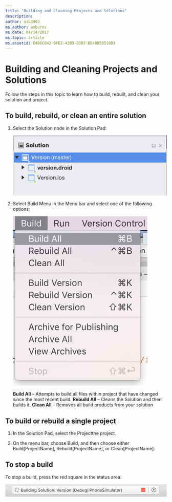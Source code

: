 ```yaml
---
title: "Building and Cleaning Projects and Solutions"
description: 
author: asb3993
ms.author: amburns
ms.date: 04/14/2017
ms.topic: article
ms.assetid: E4B6CB42-9FE2-43B9-93B7-BD4BD50518B1
---
```


# Building and Cleaning Projects and Solutions

Follow the steps in this topic to learn how to build, rebuilt, and clean your solution and project.

## To build, rebuild, or clean an entire solution

1. Select the Solution node in the Solution Pad:

    ![](media/compiling-and-building-image1.png)

2. Select Build Menu in the Menu bar and select one of the following options:

    ![](media/compiling-and-building-image2.png)

    **Build All** – Attempts to build all files within project that have changed since the most recent build.
    **Rebuild All** – Cleans the Solution and then builds it.
    **Clean All** – Removes all build products from your solution



## To build or rebuild a single project

1. In the Solution Pad, select the Projectthe project.

2. On the menu bar, choose Build, and then choose either Build[ProjectName], Rebuild[ProjectName], or Clean[ProjectName].


## To stop a build

To stop a build, press the red square in the status area:

 ![Press red square to stop build](media/compiling-and-building-image3.png)